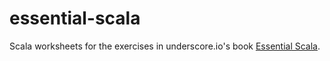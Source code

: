# essential-scala

Scala worksheets for the exercises in underscore.io's book [Essential Scala](https://underscore.io/books/essential-scala/).
